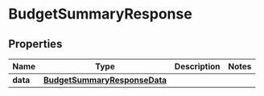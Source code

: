 

# BudgetSummaryResponse


## Properties

| Name | Type | Description | Notes |
|------------ | ------------- | ------------- | -------------|
|**data** | [**BudgetSummaryResponseData**](BudgetSummaryResponseData.md) |  |  |



